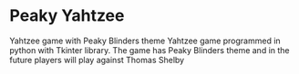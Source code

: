 # Peaky Yahtzee
 Yahtzee game with Peaky Blinders theme
Yahtzee game programmed in python with Tkinter library. The game has Peaky Blinders theme and in the future players will play against Thomas Shelby
